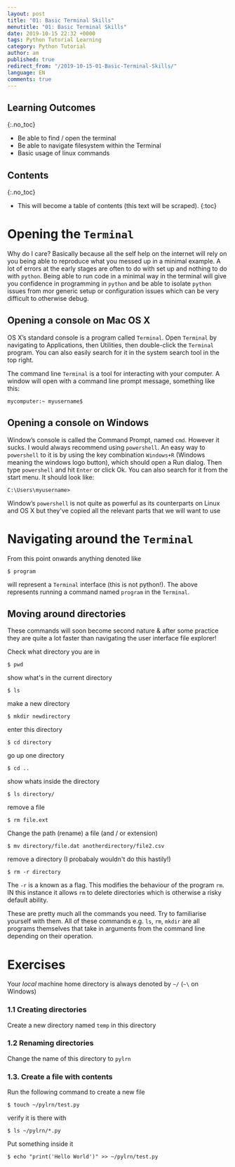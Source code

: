```yaml
---
layout: post
title: "01: Basic Terminal Skills"
menutitle: "01: Basic Terminal Skills"
date: 2019-10-15 22:32 +0000
tags: Python Tutorial Learning
category: Python Tutorial
author: am
published: true
redirect_from: "/2019-10-15-01-Basic-Terminal-Skills/"
language: EN
comments: true
---
```


## Learning Outcomes
{:.no_toc}

 - Be able to find / open the terminal
 - Be able to navigate filesystem within the Terminal
 - Basic usage of linux commands

## Contents
{:.no_toc}

* This will become a table of contents (this text will be scraped).
{:toc}


# Opening the `Terminal`

Why do I care? Basically because all the self help on the internet will rely on you being able to reproduce what you messed up in a minimal example. A lot of errors at the early stages are often to do with set up and nothing to do with `python`. Being able to run code in a minimal way in the terminal will give you confidence in programming in `python` and be able to isolate `python` issues from mor generic setup or configuration issues which can be very difficult to otherwise debug.

## Opening a console on Mac OS X
OS X’s standard console is a program called `Terminal`. Open `Terminal` by navigating to Applications, then Utilities, then double-click the `Terminal` program. You can also easily search for it in the system search tool in the top right.

The command line `Terminal` is a tool for interacting with your computer. A window will open with a command line prompt message, something like this:

    mycomputer:~ myusername$

## Opening a console on Windows
Window’s console is called the Command Prompt, named `cmd`. However it sucks. I would always recommend using `powershell`. An easy way to `powershell` to it is by using the key combination `Windows+R` (Windows meaning the windows logo button), which should open a Run dialog. Then type `powershell` and hit `Enter` or click Ok. You can also search for it from the start menu. It should look like:

    C:\Users\myusername>

Window’s `powershell` is not quite as powerful as its counterparts on Linux and OS X but they've copied all the relevant parts that we will want to use


# Navigating around the `Terminal`

From this point onwards anything denoted like

    $ program

will represent a `Terminal` interface (this is not python!). The above represents running a command named `program` in the `Terminal`.

## Moving around directories

These commands will soon become second nature & after some practice they are quite a lot faster than navigating the user interface file explorer!

Check what directory you are in

    $ pwd

show what's in the current directory

    $ ls

make a new directory

    $ mkdir newdirectory

enter this directory

    $ cd directory

go up one directory

    $ cd ..

show whats inside the directory

    $ ls directory/

remove a file

    $ rm file.ext

Change the path (rename) a file (and / or extension)

    $ mv directory/file.dat anotherdirectory/file2.csv

remove a directory (I probabaly wouldn't do this hastily!)

    $ rm -r directory

The `-r` is a known as a flag. This modifies the behaviour of the program `rm`. IN this instance it allows `rm` to delete directories which is otherwise a risky default ability.

These are pretty much all the commands you need. Try to familiarise yourself with them.
All of these commands e.g. `ls`, `rm`, `mkdir` are all programs themselves that take in arguments from the command line depending on their operation.


# Exercises

Your *local* machine home directory is always denoted by `~/` (`~\` on Windows)

### 1.1 Creating directories
Create a new directory named `temp` in this directory

### 1.2 Renaming directories

Change the name of this directory to `pylrn`

### 1.3. Create a file with contents

Run the following command to create a new file

    $ touch ~/pylrn/test.py

verify it is there with

    $ ls ~/pylrn/*.py

Put something inside it

    $ echo "print('Hello World')" >> ~/pylrn/test.py
